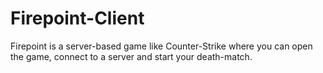 # Firepoint-Client

Firepoint is a server-based game like Counter-Strike where you can open the game, connect to a server and start your death-match.

